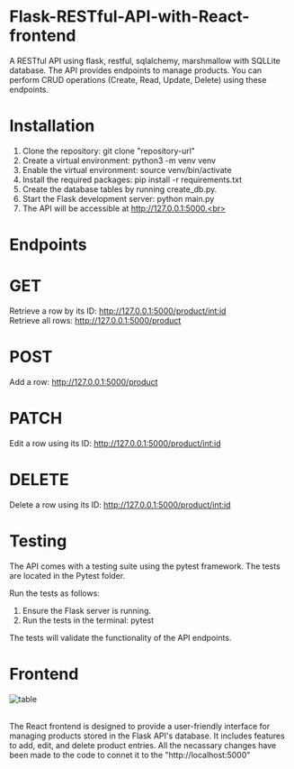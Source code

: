 # Flask-RESTful-API-with-React-frontend
A RESTful API using flask, restful, sqlalchemy, marshmallow with SQLLite database. The API provides endpoints to manage products. You can perform CRUD operations (Create, Read, Update, Delete) using these endpoints.

# Installation
1. Clone the repository: git clone "repository-url"<br>
2. Create a virtual environment: python3 -m venv venv<br>
3. Enable the virtual environment: source venv/bin/activate<br>
4. Install the required packages: pip install -r requirements.txt<br>
5. Create the database tables by running create_db.py.<br>
6. Start the Flask development server: python main.py<br>
7. The API will be accessible at http://127.0.0.1:5000.<br>

# Endpoints
# GET
Retrieve a row by its ID: http://127.0.0.1:5000/product/int:id<br>
Retrieve all rows: http://127.0.0.1:5000/product<br>
# POST
Add a row: http://127.0.0.1:5000/product<br>
# PATCH
Edit a row using its ID: http://127.0.0.1:5000/product/int:id<br>
# DELETE
Delete a row using its ID: http://127.0.0.1:5000/product/int:id<br>

# Testing
The API comes with a testing suite using the pytest framework. The tests are located in the Pytest folder.<br> 

Run the tests as follows:

1. Ensure the Flask server is running.
2. Run the tests in the terminal: pytest

The tests will validate the functionality of the API endpoints.

# Frontend
![table](https://github.com/omrfrq/Flask-RESTful-API-with-React-frontend/assets/87365154/0111f1d0-c1f7-4769-9f5b-3bd0366c4576)

<br>The React frontend is designed to provide a user-friendly interface for managing products stored in the Flask API's database. It includes features to add, edit, and delete product entries. All the necassary changes have been made to the code to connet it to the "http://localhost:5000"

